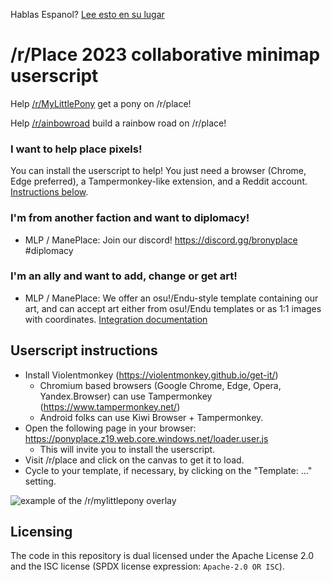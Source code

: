 Hablas Espanol? [Lee esto en su lugar](README.es.md)

# /r/Place 2023 collaborative minimap userscript
Help [/r/MyLittlePony](https://reddit.com/r/mylittlepony) get a pony on /r/place!

Help [/r/ainbowroad](https://reddit.com/r/ainbowroad) build a rainbow road on /r/place!

### I want to help place pixels!

You can install the userscript to help! You just need a browser (Chrome, Edge preferred), a Tampermonkey-like extension, and a Reddit account. [Instructions below](README.md#userscript-instructions).

### I'm from another faction and want to diplomacy!

* MLP / ManePlace: Join our discord! https://discord.gg/bronyplace #diplomacy

### I'm an ally and want to add, change or get art!

* MLP / ManePlace: We offer an osu!/Endu-style template containing our art, and can accept art either from osu!/Endu templates or as 1:1 images with coordinates. [Integration documentation](templates/mlp/integration.md)

## Userscript instructions

* Install Violentmonkey (https://violentmonkey.github.io/get-it/)
  * Chromium based browsers (Google Chrome, Edge, Opera, Yandex.Browser) can use Tampermonkey (https://www.tampermonkey.net/)
  * Android folks can use Kiwi Browser + Tampermonkey.
* Open the following page in your browser: <https://ponyplace.z19.web.core.windows.net/loader.user.js>
  * This will invite you to install the userscript.
* Visit /r/place and click on the canvas to get it to load.
* Cycle to your template, if necessary, by clicking on the "Template: ..." setting.

![example of the /r/mylittlepony overlay](https://i.imgur.com/gseABgb.png)

## Licensing

The code in this repository is dual licensed under the Apache License 2.0 and the ISC license (SPDX license expression: `Apache-2.0 OR ISC`).
